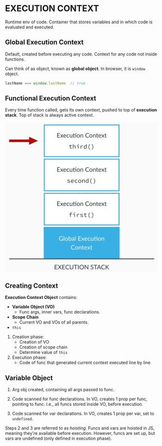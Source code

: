 # EXECUTION CONTEXT

Runtime env of code. Container that stores variables and in which code is evaluated and executed.

## Global Execution Context

Default, created before executing any code. Context for any code not inside functions.

Can think of as object, known as **global object**. In browser, it is `window` object.

```javascript
lastName === window.lastName  // true
```

## Functional Execution Context

Every time function called, gets its own context, pushed to top of **execution stack**. Top of stack is always active context.

![execution stack](../../assets/execution_stack.png)

## Creating Context

**Execution Context Object** contains:

* **Variable Object (VO)**
  * Func args, inner vars, func declarations.
* **Scope Chain**
  * Current VO and VOs of all parents.
* `this`

1. Creation phase:
   * Creation of VO
   * Creation of scope chain
   * Determine value of `this`
2. Execution phase:
   * Code of func that generated current context executed line by line

## Variable Object

1. Arg obj created, containing all args passed to func.

2. Code scanned for func declarations. In VO, creates 1 prop per func, pointing to func. I.e., all funcs stored inside VO, before execution.

3. Code scanned for var declarations. In VO, creates 1 prop per var, set to `undefined`.

Steps 2 and 3 are referred to as _hoisting_. Funcs and vars are hoisted in JS, meaning they're available before execution. However, funcs are set up, but vars are undefined (only defined in execution phase).
